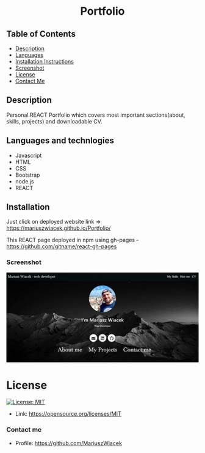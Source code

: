# <p align="center">**Portfolio**</p>
 
  ## Table of Contents
  * [Description](#description)
  * [Languages](#languages)
  * [Installation Instructions](#installation)
  * [Screenshot](#Screenshot)
  * [License](#license)
  * [Contact Me](#Contact-me)
  
  ## Description
  
 Personal REACT Portfolio which covers most important sections(about, skills, projects) and downloadable CV.
 
 ## Languages and technlogies
 
  * Javascript
  * HTML
  * CSS
  * Bootstrap 
  * node.js
  * REACT

## Installation

Just click on deployed website link => https://mariuszwiacek.github.io/Portfolio/

This REACT page deployed in npm using gh-pages - https://github.com/gitname/react-gh-pages

    
### Screenshot
![Page Screenshot](images/Portfolio.png)



# License
  [![License: MIT](https://img.shields.io/badge/License-MIT-yellow.svg)](https://opensource.org/licenses/MIT) 
  * Link: https://opensource.org/licenses/MIT
  ### Contact me
  * Profile: https://github.com/MariuszWiacek
